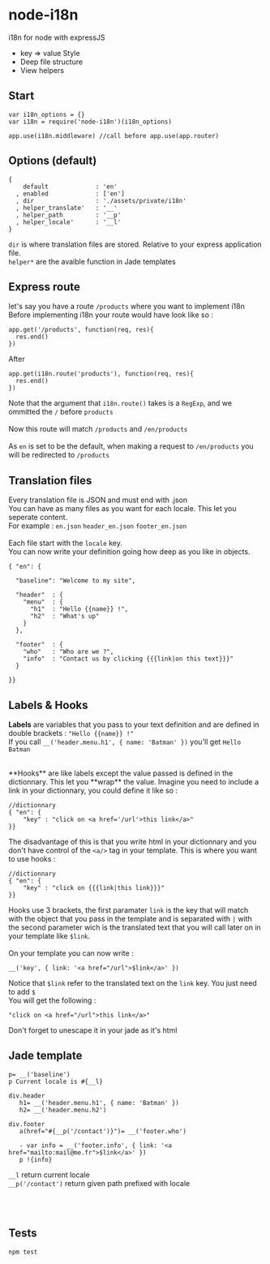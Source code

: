 node-i18n
=========

i18n for node with expressJS

- key => value Style
- Deep file structure
- View helpers

## Start


```
var i18n_options = {}
var i18n = require('node-i18n')(i18n_options)

app.use(i18n.middleware) //call before app.use(app.router)
```

## Options (default)

```
{
    default             : 'en'
  , enabled             : ['en']
  , dir                 : './assets/private/i18n'
  , helper_translate'   : '__'
  , helper_path         : '__p'
  , helper_locale'      : '__l'
}
```

`dir` is where translation files are stored. Relative to your express application file.  
`helper*` are the avaible function in Jade templates
<br/>

## Express route

let's say you have a route `/products` where you want to implement i18n  
Before implementing i18n your route would have look like so :

```
app.get('/products', function(req, res){
  res.end()
})
```
After

```
app.get(i18n.route('products'), function(req, res){
  res.end()
})
```
Note that the argument that `i18n.route()` takes is a `RegExp`, and we ommitted the `/` before `products`  
<br/>
Now this route will match `/products` and `/en/products`  
<br/>
As `en` is set to be the default, when making a request to `/en/products` you will be redirected to `/products`

## Translation files
Every translation file is JSON and must end with .json  
You can have as many files as you want for each locale. This let you seperate content.  
For example : `en.json` `header_en.json` `footer_en.json`  
<br/>
Each file start with the `locale` key.  
You can now write your definition going how deep as you like in objects.

```
{ "en": {

  "baseline": "Welcome to my site",

  "header"  : {
    "menu"  : {
      "h1"  : "Hello {{name}} !",
      "h2"  : "What's up"
    }
  },
  
  "footer"  : {
    "who"   : "Who are we ?",
    "info"  : "Contact us by clicking {{{link|on this text}}}"
  }
  
}}
```

## Labels & Hooks

**Labels** are variables that you pass to your text definition and are defined in double brackets : `"Hello {{name}} !"`  
If you call `__('header.menu.h1', { name: 'Batman' })` you'll get `Hello Batman`

<br>
**Hooks** are like labels except the value passed is defined in the dictionnary. This let you **wrap** the value.  
Imagine you need to include a link in your dictionnary, you could define it like so :

```
//dictionnary
{ "en": {
	"key" : "click on <a href='/url'>this link</a>"
}}
```

The disadvantage of this is that you write html in your dictionnary and you don't have control of the `<a/>` tag in your template. This is where you want to use hooks :

```
//dictionnary
{ "en": {
	"key" : "click on {{{link|this link}}}"	
}}
```

Hooks use 3 brackets, the first paramater `link` is the key that will match with the object that you pass in the template and is separated with `|` with the second parameter wich is the translated text that you will call later on in your template like `$link`.  
<br>On your template you can now write :

```
__('key', { link: '<a href="/url">$link</a>' })
```

Notice that `$link` refer to the translated text on the `link` key. You just need to add `$`  
You will get the following :

`"click on <a href="/url">this link</a>"`

Don't forget to unescape it in your jade as it's html


## Jade template

```
p= __('baseline')
p Current locale is #{__l}

div.header
   h1= __('header.menu.h1', { name: 'Batman' })
   h2= __('header.menu.h2')
   
div.footer
   a(href="#{__p('/contact')}")= __('footer.who')

   - var info = __('footer.info', { link: '<a href="mailto:mail@me.fr">$link</a>' })
   p !{info}
```

`__l` return current locale  
`__p('/contact')` return given path prefixed with locale

<br/><br/>
## Tests


`npm test`